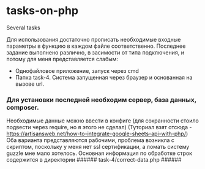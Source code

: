# tasks-on-php
Several tasks

Для использования достаточно прописать необходимые входные параметры в функцию в каждом файле соответственно.
Последнее задание выполнено различно, в засимости от типа подключения, и потому для меня представляется слабым:
* Однофайловое приложение, запуск через cmd
* Папка task-4. Система запущенная через браузер и основанная на вызове url.
### Для установки последней необходим сервер, база данных, composer. 
Необходимые данные можно ввести в конфиге (для сохранности стоило подвести через require, но я этого не сделал)
  (Туториал взят отсюда - https://artisansweb.net/how-to-integrate-google-sheets-api-with-php/)
 Оба варианта представляются рабочими, проблема возникла с скриптом, поскольку у меня нет ssl сертификации, а ломать систему guzzle мне мало хотелось.
 Основная информация по обработке строк содержится в директории ###### task-4/correct-data.php ######
  
